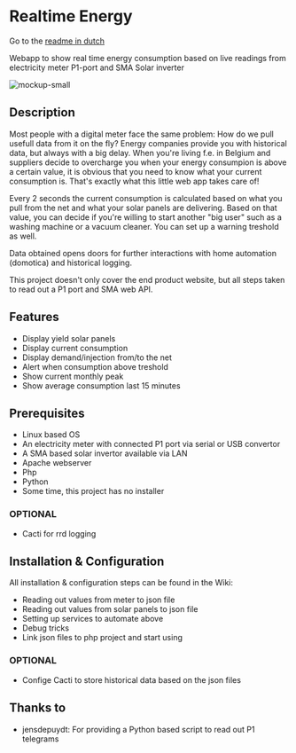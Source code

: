 # Realtime Energy

Go to the [readme in dutch](https://github.com/stubbornbe/realtime-energy/blob/main/README.nl.md)

Webapp to show real time energy consumption based on live readings from electricity meter P1-port and SMA Solar inverter

![mockup-small](https://github.com/user-attachments/assets/fb0771be-82e6-452d-bec4-2a595e65fb29)

## Description
Most people with a digital meter face the same problem: How do we pull usefull data from it on the fly? Energy companies provide you with historical data, but always with a big delay. When you're living f.e. in Belgium and suppliers decide to overcharge you when your energy consumpion is above a certain value, it is obvious that you need to know what your current consumption is. That's exactly what this little web app takes care of!

Every 2 seconds the current consumption is calculated based on what you pull from the net and what your solar panels are delivering.
Based on that value, you can decide if you're willing to start another "big user" such as a washing machine or a vacuum cleaner.
You can set up a warning treshold as well.

Data obtained opens doors for further interactions with home automation (domotica) and historical logging.

This project doesn't only cover the end product website, but all steps taken to read out a P1 port and SMA web API.

## Features

- Display yield solar panels
- Display current consumption
- Display demand/injection from/to the net
- Alert when consumption above treshold
- Show current monthly peak
- Show average consumption last 15 minutes

## Prerequisites

- Linux based OS
- An electricity meter with connected P1 port via serial or USB convertor
- A SMA based solar invertor available via LAN
- Apache webserver
- Php
- Python
- Some time, this project has no installer

### OPTIONAL

- Cacti for rrd logging

## Installation & Configuration

All installation & configuration steps can be found in the Wiki:

- Reading out values from meter to json file
- Reading out values from solar panels to json file
- Setting up services to automate above
- Debug tricks
- Link json files to php project and start using

### OPTIONAL

- Confige Cacti to store historical data based on the json files

## Thanks to
- jensdepuydt: For providing a Python based script to read out P1 telegrams
